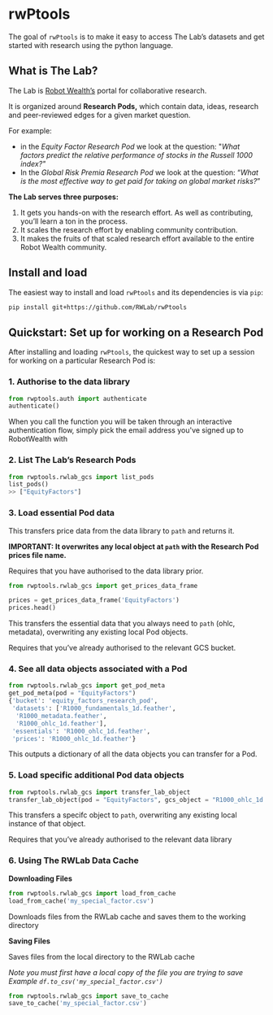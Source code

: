 # rwPtools

The goal of `rwPtools` is to make it easy to access The Lab’s datasets
and get started with research using the python language.


## What is The Lab?

The Lab is [Robot Wealth’s](https://robotwealth.com/) portal for
collaborative research.

It is organized around **Research Pods,** which contain data, ideas,
research and peer-reviewed edges for a given market question.

For example:

  - in the *Equity Factor Research Pod* we look at the question: "*What
    factors predict the relative performance of stocks in the Russell
    1000 index?"*
  - In the *Global Risk Premia Research Pod* we look at the question:
    “*What is the most effective way to get paid for taking on global
    market risks?*”
    

**The Lab serves three purposes:**

1.  It gets you hands-on with the research effort. As well as
    contributing, you’ll learn a ton in the process.
2.  It scales the research effort by enabling community contribution.
3.  It makes the fruits of that scaled research effort available to the
    entire Robot Wealth community.
    
    
## Install and load

The easiest way to install and load `rwPtools` and its dependencies is
via `pip`:

``` bash
pip install git+https://github.com/RWLab/rwPtools
```

## Quickstart: Set up for working on a Research Pod

After installing and loading `rwPtools`, the quickest way to set up a
session for working on a particular Research Pod is:

### 1\. Authorise to the data library

``` python
from rwptools.auth import authenticate
authenticate()
```
When you call the function you will be taken through an interactive authentication flow, simply pick the email address you've signed up to RobotWealth with

### 2\. List The Lab’s Research Pods

``` python
from rwptools.rwlab_gcs import list_pods
list_pods()
>> ["EquityFactors"]
```

### 3\. Load essential Pod data

This transfers price data from the data library to `path` and returns it.

**IMPORTANT: It overwrites any local object  at `path` with the
Research Pod prices file name.**

Requires that you have authorised to the data library prior.

``` python
from rwptools.rwlab_gcs import get_prices_data_frame

prices = get_prices_data_frame('EquityFactors')
prices.head()
```
This transfers the essential data that you always need to `path` (ohlc,
metadata), overwriting any existing local Pod objects.

Requires that you’ve already authorised to the relevant GCS bucket.

### 4\. See all data objects associated with a Pod

``` python
from rwptools.rwlab_gcs import get_pod_meta
get_pod_meta(pod = "EquityFactors")
{'bucket': 'equity_factors_research_pod',
 'datasets': ['R1000_fundamentals_1d.feather',
  'R1000_metadata.feather',
  'R1000_ohlc_1d.feather'],
 'essentials': 'R1000_ohlc_1d.feather',
 'prices': 'R1000_ohlc_1d.feather'}
```
This outputs a dictionary of all the data objects you can transfer for a Pod.


### 5\. Load specific additional Pod data objects

``` python
from rwptools.rwlab_gcs import transfer_lab_object
transfer_lab_object(pod = "EquityFactors", gcs_object = "R1000_ohlc_1d.feather", path = ".")
```

This transfers a specifc object to `path`, overwriting any existing
local instance of that object.

Requires that you’ve already authorised to the relevant data library


### 6\. Using The RWLab Data Cache

__Downloading Files__
```python
from rwptools.rwlab_gcs import load_from_cache
load_from_cache('my_special_factor.csv')
```
Downloads files from the RWLab cache and saves them to the working directory

__Saving Files__

Saves files from the local directory to the RWLab cache

_Note you must first have a local copy of the file you are trying to save_ 
_Example `df.to_csv('my_special_factor.csv')`_
```python
from rwptools.rwlab_gcs import save_to_cache
save_to_cache('my_special_factor.csv')
```
